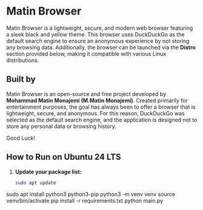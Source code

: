 # Matin Browser

Matin Browser is a lightweight, secure, and modern web browser featuring a sleek black and yellow theme. This browser uses DuckDuckGo as the default search engine to ensure an anonymous experience by not storing any browsing data. Additionally, the browser can be launched via the **Distro** section provided below, making it compatible with various Linux distributions.

## Built by

Matin Browser is an open-source and free project developed by **Mohammad Matin Monajemi (M.Matin Monajemi)**. Created primarily for entertainment purposes, the goal has always been to offer a browser that is lightweight, secure, and anonymous. For this reason, DuckDuckGo was selected as the default search engine, and the application is designed not to store any personal data or browsing history.

Good Luck! 

## How to Run on Ubuntu 24 LTS

1. **Update your package list:**
   ```bash
   sudo apt update
sudo apt install python3 python3-pip
python3 -m venv venv
source venv/bin/activate
pip install -r requirements.txt
python main.py

